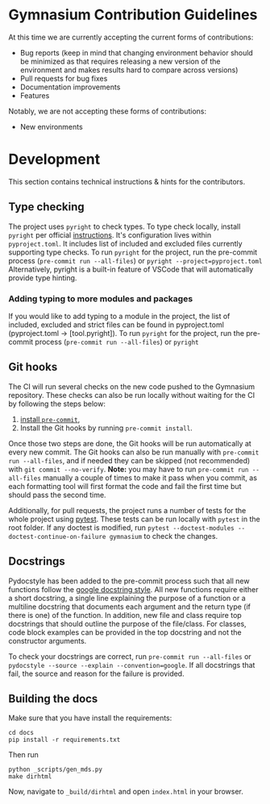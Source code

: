 # Gymnasium Contribution Guidelines

At this time we are currently accepting the current forms of contributions:

- Bug reports (keep in mind that changing environment behavior should be minimized as that requires releasing a new version of the environment and makes results hard to compare across versions)
- Pull requests for bug fixes
- Documentation improvements
- Features

Notably, we are not accepting these forms of contributions:

- New environments

# Development

This section contains technical instructions & hints for the contributors.

## Type checking

The project uses `pyright` to check types.
To type check locally, install `pyright` per official [instructions](https://github.com/microsoft/pyright#command-line).
It's configuration lives within `pyproject.toml`. It includes list of included and excluded files currently supporting type checks.
To run `pyright` for the project, run the pre-commit process (`pre-commit run --all-files`) or `pyright --project=pyproject.toml`
Alternatively, pyright is a built-in feature of VSCode that will automatically provide type hinting.

### Adding typing to more modules and packages

If you would like to add typing to a module in the project,
the list of included, excluded and strict files can be found in pyproject.toml (pyproject.toml -> [tool.pyright]).
To run `pyright` for the project, run the pre-commit process (`pre-commit run --all-files`) or `pyright`

## Git hooks

The CI will run several checks on the new code pushed to the Gymnasium repository. These checks can also be run locally without waiting for the CI by following the steps below:

1. [install `pre-commit`](https://pre-commit.com/#install),
2. Install the Git hooks by running `pre-commit install`.

Once those two steps are done, the Git hooks will be run automatically at every new commit.
The Git hooks can also be run manually with `pre-commit run --all-files`, and if needed they can be skipped (not recommended) with `git commit --no-verify`.
**Note:** you may have to run `pre-commit run --all-files` manually a couple of times to make it pass when you commit, as each formatting tool will first format the code and fail the first time but should pass the second time.

Additionally, for pull requests, the project runs a number of tests for the whole project using [pytest](https://docs.pytest.org/en/latest/getting-started.html#install-pytest).
These tests can be run locally with `pytest` in the root folder. If any doctest is modified, run `pytest --doctest-modules --doctest-continue-on-failure gymnasium` to check the changes.

## Docstrings

Pydocstyle has been added to the pre-commit process such that all new functions follow the [google docstring style](https://sphinxcontrib-napoleon.readthedocs.io/en/latest/example_google.html).
All new functions require either a short docstring, a single line explaining the purpose of a function
or a multiline docstring that documents each argument and the return type (if there is one) of the function.
In addition, new file and class require top docstrings that should outline the purpose of the file/class.
For classes, code block examples can be provided in the top docstring and not the constructor arguments.

To check your docstrings are correct, run `pre-commit run --all-files` or `pydocstyle --source --explain --convention=google`.
If all docstrings that fail, the source and reason for the failure is provided.

## Building the docs

Make sure that you have install the requirements:

```shell
cd docs
pip install -r requirements.txt
```

Then run

```shell
python _scripts/gen_mds.py
make dirhtml
```

Now, navigate to `_build/dirhtml` and open `index.html` in your browser.
